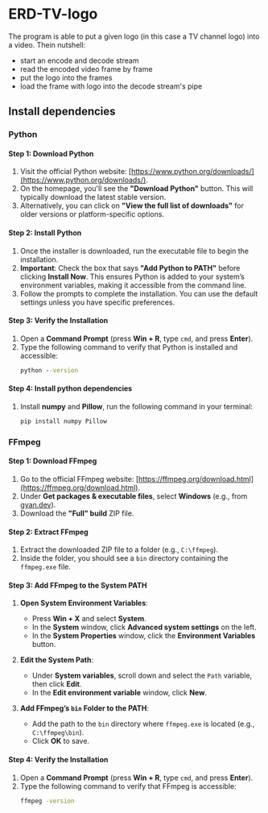 # ERD-TV-logo

The program is able to put a given logo (in this case a TV channel logo) into a video. Thein nutshell:
- start an encode and decode stream
- read the encoded video frame by frame
- put the logo into the frames
- load the frame with logo into the decode stream's pipe

## Install dependencies

### Python

#### Step 1: Download Python
1. Visit the official Python website: [https://www.python.org/downloads/](https://www.python.org/downloads/).
2. On the homepage, you'll see the **"Download Python"** button. This will typically download the latest stable version.
3. Alternatively, you can click on **"View the full list of downloads"** for older versions or platform-specific options.

#### Step 2: Install Python
1. Once the installer is downloaded, run the executable file to begin the installation.
2. **Important**: Check the box that says **"Add Python to PATH"** before clicking **Install Now**. This ensures Python is added to your system’s environment variables, making it accessible from the command line.
3. Follow the prompts to complete the installation. You can use the default settings unless you have specific preferences.

#### Step 3: Verify the Installation
1. Open a **Command Prompt** (press **Win + R**, type `cmd`, and press **Enter**).
2. Type the following command to verify that Python is installed and accessible:
   ```cmd
   python --version

#### Step 4: Install python dependencies
1. Install **numpy** and **Pillow**, run the following command in your terminal:
    ```cmd
    pip install numpy Pillow

### FFmpeg

#### Step 1: Download FFmpeg
1. Go to the official FFmpeg website: [https://ffmpeg.org/download.html](https://ffmpeg.org/download.html).
2. Under **Get packages & executable files**, select **Windows** (e.g., from [gyan.dev](https://www.gyan.dev/ffmpeg/builds/)).
3. Download the **"Full" build** ZIP file.

#### Step 2: Extract FFmpeg
1. Extract the downloaded ZIP file to a folder (e.g., `C:\ffmpeg`).
2. Inside the folder, you should see a `bin` directory containing the `ffmpeg.exe` file.

#### Step 3: Add FFmpeg to the System PATH
1. **Open System Environment Variables**:
   - Press **Win + X** and select **System**.
   - In the **System** window, click **Advanced system settings** on the left.
   - In the **System Properties** window, click the **Environment Variables** button.
   
2. **Edit the System Path**:
   - Under **System variables**, scroll down and select the `Path` variable, then click **Edit**.
   - In the **Edit environment variable** window, click **New**.

3. **Add FFmpeg’s `bin` Folder to the PATH**:
   - Add the path to the `bin` directory where `ffmpeg.exe` is located (e.g., `C:\ffmpeg\bin`).
   - Click **OK** to save.

#### Step 4: Verify the Installation
1. Open a **Command Prompt** (press **Win + R**, type `cmd`, and press **Enter**).
2. Type the following command to verify that FFmpeg is accessible:
   ```cmd
   ffmpeg -version